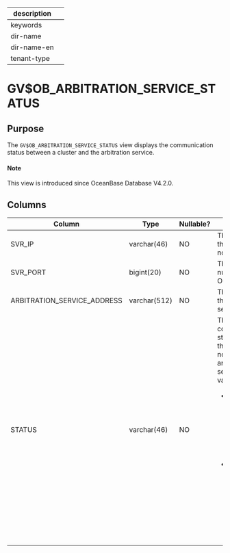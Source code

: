 |description||
|---|---|
|keywords||
|dir-name||
|dir-name-en||
|tenant-type||

# GV$OB_ARBITRATION_SERVICE_STATUS

## Purpose

The `GV$OB_ARBITRATION_SERVICE_STATUS` view displays the communication status between a cluster and the arbitration service. 

<main id="notice" type='explain'>
  <h4>Note</h4>
  <p>This view is introduced since OceanBase Database V4.2.0. </p>
</main>

## Columns

| **Column** | **Type** | **Nullable?** | **Description** |
| --- | --- | --- | --- |
| SVR_IP | varchar(46) | NO | The IP address of the OBServer node. |
| SVR_PORT | bigint(20) | NO | The RPC port number of the OBServer node. |
| ARBITRATION_SERVICE_ADDRESS | varchar(512) | NO | The endpoint of the arbitration service. |
| STATUS | varchar(46) | NO | The communication status between the OBServer node and the arbitration service. Valid values:<ul><li>  `ACTIVE`: indicates that the arbitration service communicates with the OBServer node properly. </li><li> `INACTIVE`: indicates that the arbitration service cannot communicate with the OBServer node. </li></ul> |
